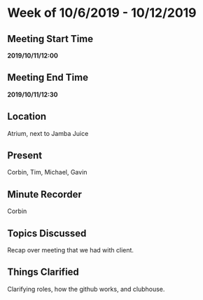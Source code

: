 # Week of 10/6/2019 - 10/12/2019

## Meeting Start Time

**2019/10/11/12:00**

## Meeting End Time

**2019/10/11/12:30**

## Location

Atrium, next to Jamba Juice

## Present

Corbin, Tim, Michael, Gavin

## Minute Recorder

Corbin

## Topics Discussed

Recap over meeting that we had with client. 

## Things Clarified

Clarifying roles, how the github works, and clubhouse.
